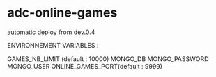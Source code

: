 # adc-online-games

automatic deploy from dev.0.4

ENVIRONNEMENT VARIABLES : 

GAMES_NB_LIMIT (default : 10000)
MONGO_DB
MONGO_PASSWORD
MONGO_USER
ONLINE_GAMES_PORT(default : 9999)
